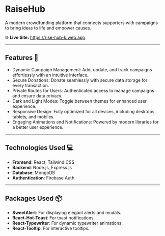 # RaiseHub

A modern crowdfunding platform that connects supporters with campaigns to bring ideas to life and empower causes.  

🌐 **Live Site:** https://rise-hub-k.web.app

---

## Features 🚀

- Dynamic Campaign Management: Add, update, and track campaigns effortlessly with an intuitive interface.  
- Secure Donations: Donate seamlessly with secure data storage for every transaction.  
- Private Routes for Users: Authenticated access to manage campaigns and ensure data privacy.  
- Dark and Light Modes: Toggle between themes for enhanced user experience.  
- Responsive Design: Fully optimized for all devices, including desktops, tablets, and mobiles.  
- Engaging Animations and Notifications: Powered by modern libraries for a better user experience.  

---

## Technologies Used 💻

- **Frontend**: React, Tailwind CSS  
- **Backend**: Node.js, Express.js  
- **Database**: MongoDB  
- **Authentication**: Firebase Auth  

---

## Packages Used 📦

- **SweetAlert**: For displaying elegant alerts and modals.  
- **React-Hot-Toast**: For toast notifications.  
- **React-Typewriter**: For dynamic typewriter animations.  
- **React-Tooltip**: For interactive tooltips.  
